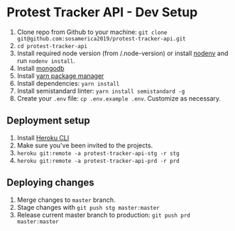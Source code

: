 # Protest Tracker API - Dev Setup

1. Clone repo from Github to your machine: `git clone git@github.com:sosamerica2019/protest-tracker-api.git`
1. `cd protest-tracker-api`
1. Install required node version (from /.node-version) or install [nodenv][1] and run `nodenv install`.
1. Install [mongodb][1a]
1. Install [yarn package manager][2]
1. Install dependencies: `yarn install`
1. Install semistandard linter: `yarn install semistandard -g`
1. Create your `.env` file: `cp .env.example .env`. Customize as necessary.

[1]: https://github.com/nodenv/nodenv#installation
[1a]: https://www.mongodb.com/download-center
[2]: https://yarnpkg.com/en/docs/install

## Deployment setup

1. Install [Heroku CLI][3]
1. Make sure you've been invited to the projects.
1. `heroku git:remote -a protest-tracker-api-stg -r stg`
1. `heroku git:remote -a protest-tracker-api-prd -r prd`

[3]: https://devcenter.heroku.com/articles/heroku-cli#download-and-install

## Deploying changes

1. Merge changes to `master` branch.
1. Stage changes with `git push stg master:master`
1. Release current master branch to production: `git push prd master:master`